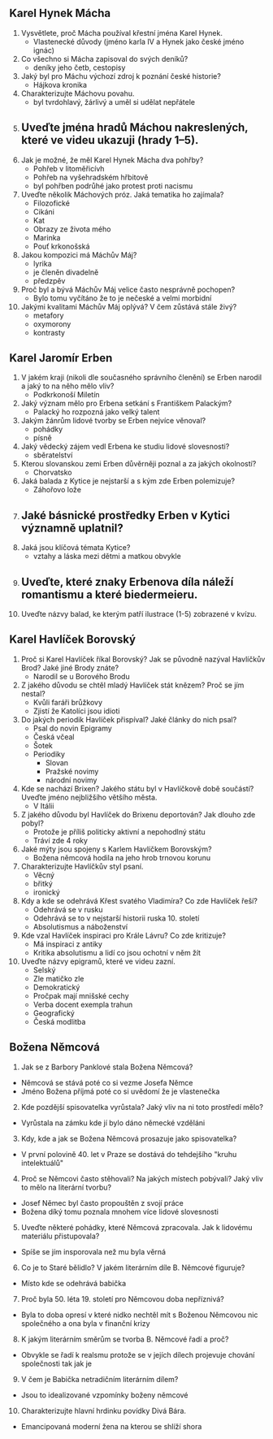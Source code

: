 
## Karel Hynek Mácha
1. Vysvětlete, proč Mácha používal křestní jména Karel Hynek.
   - Vlastenecké důvody (jméno karla IV a Hynek jako české jméno ignác)
2. Co všechno si Mácha zapisoval do svých deníků?
   - deníky jeho četb, cestopisy
3. Jaký byl pro Máchu výchozí zdroj k poznání české historie?
   - Hájkova kronika
4. Charakterizujte Máchovu povahu.
   - byl tvrdohlavý, žárlivý a uměl si udělat nepřátele
 5. Uveďte jména hradů Máchou nakreslených, které ve videu ukazuji (hrady 1–5).
    - 
 6. Jak je možné, že měl Karel Hynek Mácha dva pohřby? 
    - Pohřeb v litoměřicívh
    - Pohřeb na vyšehradském hřbitově
    - byl pohřben podrůhé jako protest proti nacismu
7. Uveďte několik Máchových próz. Jaká tematika ho zajímala?
   - Filozofické
   - Cikáni
   - Kat
   - Obrazy ze života mého
   - Marinka
   - Pouť krkonošská
8. Jakou kompozici má Máchův Máj? 
   - lyrika
   - je členěn divadelně
   - předzpěv
9. Proč byl a bývá Máchův Máj velice často nesprávně pochopen?
   - Bylo tomu vyčítáno že to je nečeské a velmi morbidní
 10. Jakými kvalitami Máchův Máj oplývá? V čem zůstává stále živý?
     - metafory
     - oxymorony
     - kontrasty


## Karel Jaromír Erben

1. V jakém kraji (nikoli dle současného správního členění) se Erben narodil a jaký to na něho mělo vliv?
   - Podkrkonoší Miletín
2. Jaký význam mělo pro Erbena setkání s Františkem Palackým? 
   - Palacký ho rozpozná jako velký talent
3. Jakým žánrům lidové tvorby se Erben nejvíce věnoval?
   - pohádky
   - písně
4. Jaký vědecký zájem vedl Erbena ke studiu lidové slovesnosti?
   - sběratelství
5. Kterou slovanskou zemi Erben důvěrněji poznal a za jakých okolností?
   - Chorvatsko
6. Jaká balada z Kytice je nejstarší a s kým zde Erben polemizuje?
   - Záhořovo lože
7. Jaké básnické prostředky Erben v Kytici významně uplatnil?
   - 
8. Jaká jsou klíčová témata Kytice? 
   - vztahy a láska mezi dětmi a matkou obvykle
9. Uveďte, které znaky Erbenova díla náleží romantismu a které biedermeieru. 
   - 
10. Uveďte názvy balad, ke kterým patří ilustrace (1-5) zobrazené v kvízu.



## Karel Havlíček Borovský
1. Proč si Karel Havlíček říkal Borovský? Jak se původně nazýval Havlíčkův Brod? Jaké jiné Brody znáte?
   - Narodil se u Borového Brodu
2. Z jakého důvodu se chtěl mladý Havlíček stát knězem? Proč se jím nestal?
   - Kvůli faráři brůžkovy
   - Zjistí že Katolíci jsou idioti
3. Do jakých periodik Havlíček přispíval? Jaké články do nich psal? 
   - Psal do novin Epigramy
   - Česká včeal
   - Šotek
   - Periodiky
     - Slovan
     - Pražské novimy
     - národní novimy
4. Kde se nachází Brixen? Jakého státu byl v Havlíčkově době součástí? Uveďte jméno nejbližšího většího města. 
   - V Itálii
5. Z jakého důvodu byl Havlíček do Brixenu deportován? Jak dlouho zde pobyl? 
   - Protože je příliš politicky aktivní a nepohodlný státu
   - Tráví zde 4 roky
6. Jaké mýty jsou spojeny s Karlem Havlíčkem Borovským? 
   - Božena němcová hodila na jeho hrob trnovou korunu
7. Charakterizujte Havlíčkův styl psaní. 
   - Věcný
   - břitký
   - ironický
8. Kdy a kde se odehrává Křest svatého Vladimíra? Co zde Havlíček řeší? 
   - Odehrává se v rusku
   - Odehrává se to v nejstarší historii ruska 10. století
   - Absolutismus a náboženství 
9. Kde vzal Havlíček inspiraci pro Krále Lávru? Co zde kritizuje? 
   - Má inspiraci z antiky
   - Kritika absolutismu a lidí co jsou ochotní v něm žít 
10. Uveďte názvy epigramů, které ve videu zazní.
    - Selský
    - Zle matičko zle
    - Demokratický
    - Pročpak mají mnišské cechy
    - Verba docent exempla trahun
    - Geografický
    - Česká modlitba 



## Božena Němcová
1. Jak se z Barbory Panklové stala Božena Němcová?
  - Němcová se stává poté co si vezme Josefa Němce
  - Jméno Božena příjmá poté co si uvědomí že je vlastenečka
2. Kde pozdější spisovatelka vyrůstala? Jaký vliv na ni toto prostředí mělo?
  - Vyrůstala na zámku kde jí bylo dáno německé vzděláni
3. Kdy, kde a jak se Božena Němcová prosazuje jako spisovatelka?
  - V první polovině 40. let v Praze se dostává do tehdejšího "kruhu intelektuálů"
4. Proč se Němcovi často stěhovali? Na jakých místech pobývali? Jaký vliv to mělo na literární tvorbu?
  - Josef Němec byl často propouštěn z svojí práce
  - Božena díký tomu poznala mnohem více lidové slovesnosti
5. Uveďte některé pohádky, které Němcová zpracovala. Jak k lidovému materiálu přistupovala?
  - Spíše se jím insporovala než mu byla věrná
6. Co je to Staré bělidlo? V jakém literárním díle B. Němcové figuruje?
  - Místo kde se odehrává babička
7. Proč byla 50. léta 19. století pro Němcovou doba nepříznivá?
  - Byla to doba opresí v které nidko nechtěl mít s Boženou Němcovou nic společného a ona byla v finanční krizy
8. K jakým literárním směrům se tvorba B. Němcové řadí a proč?
  - Obvykle se řadí k realsmu protože se v jejích dílech projevuje chování společnosti tak jak je
9. V čem je Babička netradičním literárním dílem?
  - Jsou to idealizované vzpomínky boženy němcové 
10. Charakterizujte hlavní hrdinku povídky Divá Bára.
  - Emancipovaná moderní žena na kterou se shlíží shora
